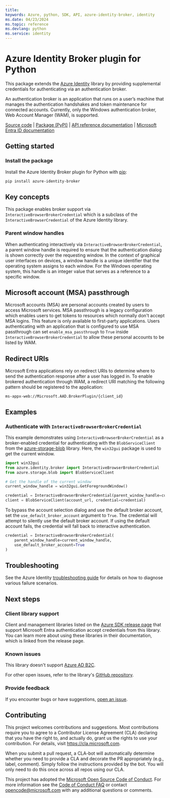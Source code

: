 ```yaml
---
title: 
keywords: Azure, python, SDK, API, azure-identity-broker, identity
ms.date: 04/23/2024
ms.topic: reference
ms.devlang: python
ms.service: identity
---
```



# Azure Identity Broker plugin for Python

This package extends the [Azure Identity][azure_identity] library by providing supplemental credentials for authenticating via an authentication broker.

An authentication broker is an application that runs on a user’s machine that manages the authentication handshakes and token maintenance for connected accounts. Currently, only the Windows authentication broker, Web Account Manager (WAM), is supported.

[Source code][source_code] | [Package (PyPI)][azure_identity_broker] | [API reference documentation][ref_docs] | [Microsoft Entra ID documentation][entra_id]

## Getting started

### Install the package

Install the Azure Identity Broker plugin for Python with [pip][pip]:

```bash
pip install azure-identity-broker
```

## Key concepts

This package enables broker support via `InteractiveBrowserBrokerCredential` which is a subclass of the `InteractiveBrowserCredential` of the Azure Identity library.

### Parent window handles

When authenticating interactively via `InteractiveBrowserBrokerCredential`, a parent window handle is required to ensure that the authentication dialog is shown correctly over the requesting window. In the context of graphical user interfaces on devices, a window handle is a unique identifier that the operating system assigns to each window. For the Windows operating system, this handle is an integer value that serves as a reference to a specific window.

## Microsoft account (MSA) passthrough

Microsoft accounts (MSA) are personal accounts created by users to access Microsoft services. MSA passthrough is a legacy configuration which enables users to get tokens to resources which normally don't accept MSA logins. This feature is only available to first-party applications. Users authenticating with an application that is configured to use MSA passthrough can set `enable_msa_passthrough` to `True` inside `InteractiveBrowserBrokerCredential` to allow these personal accounts to be listed by WAM.

## Redirect URIs

Microsoft Entra applications rely on redirect URIs to determine where to send the authentication response after a user has logged in. To enable brokered authentication through WAM, a redirect URI matching the following pattern should be registered to the application:

```
ms-appx-web://Microsoft.AAD.BrokerPlugin/{client_id}
```

## Examples

### Authenticate with `InteractiveBrowserBrokerCredential`

This example demonstrates using `InteractiveBrowserBrokerCredential` as a broker-enabled credential for authenticating with the `BlobServiceClient` from the [azure-storage-blob][azure_storage_blob] library. Here, the `win32gui` package is used to get the current window.

```python
import win32gui
from azure.identity.broker import InteractiveBrowserBrokerCredential
from azure.storage.blob import BlobServiceClient

# Get the handle of the current window
current_window_handle = win32gui.GetForegroundWindow()

credential = InteractiveBrowserBrokerCredential(parent_window_handle=current_window_handle)
client = BlobServiceClient(account_url, credential=credential)
```

To bypass the account selection dialog and use the default broker account, set the `use_default_broker_account` argument to `True`. The credential will attempt to silently use the default broker account. If using the default account fails, the credential will fall back to interactive authentication.

```python
credential = InteractiveBrowserBrokerCredential(
    parent_window_handle=current_window_handle,
    use_default_broker_account=True
)
```

## Troubleshooting

See the Azure Identity [troubleshooting guide][troubleshooting_guide] for details on how to diagnose various failure scenarios.

## Next steps

### Client library support

Client and management libraries listed on the [Azure SDK release page](https://azure.github.io/azure-sdk/releases/latest/python.html) that support Microsoft Entra authentication accept credentials from this library. You can learn more about using these libraries in their documentation, which is linked from the release page.

### Known issues

This library doesn't support [Azure AD B2C][b2c].

For other open issues, refer to the library's [GitHub repository](https://github.com/Azure/azure-sdk-for-python/issues?q=is%3Aopen+is%3Aissue+label%3AAzure.Identity).

### Provide feedback

If you encounter bugs or have suggestions, [open an issue](https://github.com/Azure/azure-sdk-for-python/issues).

## Contributing

This project welcomes contributions and suggestions.  Most contributions require you to agree to a Contributor License Agreement (CLA) declaring that you have the right to, and actually do, grant us the rights to use your contribution. For details, visit https://cla.microsoft.com.

When you submit a pull request, a CLA-bot will automatically determine whether you need to provide a CLA and decorate the PR appropriately (e.g., label, comment). Simply follow the instructions provided by the bot. You will only need to do this once across all repos using our CLA.

This project has adopted the [Microsoft Open Source Code of Conduct](https://opensource.microsoft.com/codeofconduct/). For more information see the [Code of Conduct FAQ](https://opensource.microsoft.com/codeofconduct/faq/) or contact [opencode@microsoft.com](mailto:opencode@microsoft.com) with any additional questions or comments.

<!-- LINKS -->
[azure_identity]: https://pypi.org/project/azure-identity
[azure_identity_broker]: https://pypi.org/project/azure-identity-broker
[azure_storage_blob]: https://pypi.org/project/azure-storage-blob
[b2c]: https://learn.microsoft.com/azure/active-directory-b2c/overview
[entra_id]: https://learn.microsoft.com/entra/identity/
[pip]: https://pypi.org/project/pip
[ref_docs]: https://azuresdkdocs.blob.core.windows.net/$web/python/azure-identity-broker/latest/index.html
[source_code]: https://github.com/Azure/azure-sdk-for-python/blob/main/sdk/identity/azure-identity-broker
[troubleshooting_guide]: https://github.com/Azure/azure-sdk-for-python/blob/main/sdk/identity/azure-identity/TROUBLESHOOTING.md


